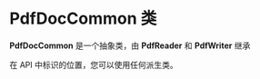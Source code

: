 # PdfDocCommon 类

**PdfDocCommon** 是一个抽象类，由 **PdfReader** 和 **PdfWriter** 继承

在 API 中标识的位置，您可以使用任何派生类。